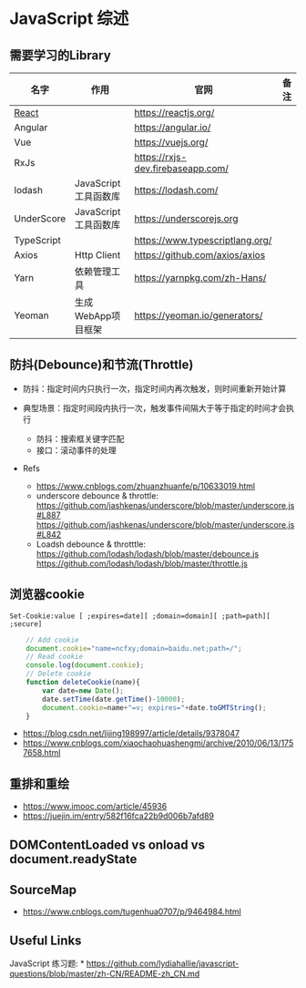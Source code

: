 # JavaScript 综述

## 需要学习的Library

| 名字                | 作用                 | 官网                                | 备注 |
|---------------------|----------------------|-------------------------------------|------|
| [React](./React.md) |                      | <https://reactjs.org/>              |      |
| Angular             |                      | <https://angular.io/>               |      |
| Vue                 |                      | <https://vuejs.org/>                |      |
| RxJs                |                      | <https://rxjs-dev.firebaseapp.com/> |      |
| lodash              | JavaScript工具函数库 | <https://lodash.com/>               |      |
| UnderScore          | JavaScript工具函数库 | <https://underscorejs.org>          |      |
| TypeScript          |                      | <https://www.typescriptlang.org/>   |      |
| Axios               | Http Client          | <https://github.com/axios/axios>    |      |
| Yarn                | 依赖管理工具         | <https://yarnpkg.com/zh-Hans/>      |      |
| Yeoman              | 生成WebApp项目框架   | <https://yeoman.io/generators/>     |      |

## 防抖(Debounce)和节流(Throttle)

* 防抖：指定时间内只执行一次，指定时间内再次触发，则时间重新开始计算
* 典型场景：指定时间段内执行一次，触发事件间隔大于等于指定的时间才会执行
  * 防抖：搜索框关键字匹配
  * 接口：滚动事件的处理

* Refs
  * <https://www.cnblogs.com/zhuanzhuanfe/p/10633019.html>
  * underscore debounce & throttle:
    <https://github.com/jashkenas/underscore/blob/master/underscore.js#L887>
    <https://github.com/jashkenas/underscore/blob/master/underscore.js#L842>
  * Loadsh debounce & throtttle:
    <https://github.com/lodash/lodash/blob/master/debounce.js>
    <https://github.com/lodash/lodash/blob/master/throttle.js>

## 浏览器cookie

`Set-Cookie:value [ ;expires=date][ ;domain=domain][ ;path=path][ ;secure]`

```javascript
    // Add cookie
    document.cookie="name=ncfxy;domain=baidu.net;path=/";
    // Read cookie
    console.log(document.cookie);
    // Delete cookie
    function deleteCookie(name){
        var date=new Date();
        date.setTime(date.getTime()-10000);
        document.cookie=name+"=v; expires="+date.toGMTString();
    }
```

* <https://blog.csdn.net/lijing198997/article/details/9378047>
* <https://www.cnblogs.com/xiaochaohuashengmi/archive/2010/06/13/1757658.html>

## 重排和重绘

* <https://www.imooc.com/article/45936>
* <https://juejin.im/entry/582f16fca22b9d006b7afd89>

## DOMContentLoaded vs onload vs document.readyState


## SourceMap

* <https://www.cnblogs.com/tugenhua0707/p/9464984.html>

## Useful Links

JavaScript 练习题:
    * <https://github.com/lydiahallie/javascript-questions/blob/master/zh-CN/README-zh_CN.md>
